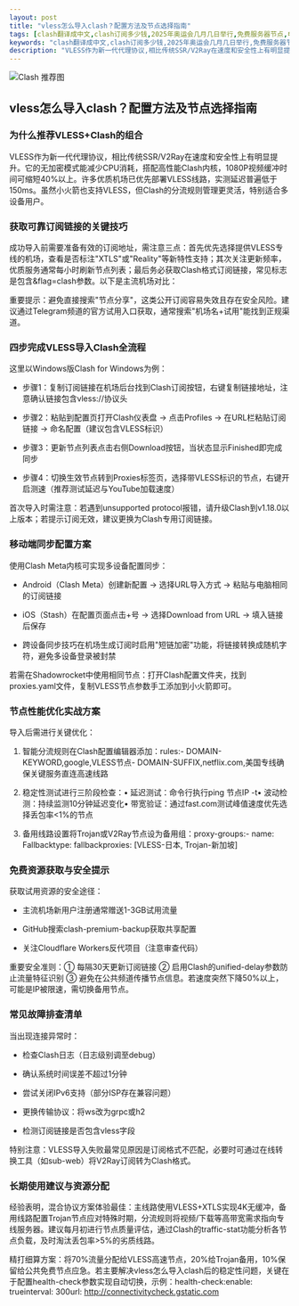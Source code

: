 ```yaml
---
layout: post
title: "vless怎么导入clash？配置方法及节点选择指南"
tags: [clash翻译成中文,clash订阅多少钱,2025年奥运会几月几日举行,免费服务器节点,电脑版clash怎么用,安卓clash订阅链接的获取方法,Clash免费订阅每天更新2025长风]
keywords: "clash翻译成中文,clash订阅多少钱,2025年奥运会几月几日举行,免费服务器节点,电脑版clash怎么用,安卓clash订阅链接的获取方法,Clash免费订阅每天更新2025长风"
description: "VLESS作为新一代代理协议,相比传统SSR/V2Ray在速度和安全性上有明显提升。它的无加密模式能减少CPU消耗,搭配高性能Clash内核,1080P视频缓冲时间可缩短40%以上。许多优质机场已优先部署VLESS线路,实测延迟普遍低于150ms。虽然小火箭也支持VLESS,但Clash的分流规则管理更灵活,特别适合多设备用户。"
---
```


![Clash 推荐图](https://clashjd.github.io/assets/img/clash节点推荐.png)

## vless怎么导入clash？配置方法及节点选择指南

### 为什么推荐VLESS+Clash的组合

VLESS作为新一代代理协议，相比传统SSR/V2Ray在速度和安全性上有明显提升。它的无加密模式能减少CPU消耗，搭配高性能Clash内核，1080P视频缓冲时间可缩短40%以上。许多优质机场已优先部署VLESS线路，实测延迟普遍低于150ms。虽然小火箭也支持VLESS，但Clash的分流规则管理更灵活，特别适合多设备用户。

### 获取可靠订阅链接的关键技巧

成功导入前需要准备有效的订阅地址，需注意三点：首先优先选择提供VLESS专线的机场，查看是否标注"XTLS"或"Reality"等新特性支持；其次关注更新频率，优质服务通常每小时刷新节点列表；最后务必获取Clash格式订阅链接，常见标志是包含&flag=clash参数。以下是主流机场对比：

重要提示：避免直接搜索"节点分享"，这类公开订阅容易失效且存在安全风险。建议通过Telegram频道的官方试用入口获取，通常搜索"机场名+试用"能找到正规渠道。

### 四步完成VLESS导入Clash全流程

这里以Windows版Clash for Windows为例：

- 步骤1：复制订阅链接在机场后台找到Clash订阅按钮，右键复制链接地址，注意确认链接包含vless://协议头

- 步骤2：粘贴到配置页打开Clash仪表盘 → 点击Profiles → 在URL栏粘贴订阅链接 → 命名配置（建议包含VLESS标识）

- 步骤3：更新节点列表点击右侧Download按钮，当状态显示Finished即完成同步

- 步骤4：切换生效节点转到Proxies标签页，选择带VLESS标识的节点，右键开启测速（推荐测试延迟与YouTube加载速度）

首次导入时需注意：若遇到unsupported protocol报错，请升级Clash到v1.18.0以上版本；若提示订阅无效，建议更换为Clash专用订阅链接。

### 移动端同步配置方案

使用Clash Meta内核可实现多设备配置同步：

- Android（Clash Meta）创建新配置 → 选择URL导入方式 → 粘贴与电脑相同的订阅链接

- iOS（Stash）在配置页面点击+号 → 选择Download from URL → 填入链接后保存

- 跨设备同步技巧在机场生成订阅时启用"短链加密"功能，将链接转换成随机字符，避免多设备登录被封禁

若需在Shadowrocket中使用相同节点：打开Clash配置文件夹，找到proxies.yaml文件，复制VLESS节点参数手工添加到小火箭即可。

### 节点性能优化实战方案

导入后需进行关键优化：

1. 智能分流规则在Clash配置编辑器添加：rules:- DOMAIN-KEYWORD,google,VLESS节点- DOMAIN-SUFFIX,netflix.com,美国专线确保关键服务直连高速线路

2. 稳定性测试进行三阶段检查：• 延迟测试：命令行执行ping 节点IP -t• 波动检测：持续监测10分钟延迟变化• 带宽验证：通过fast.com测试峰值速度优先选择丢包率<1%的节点

3. 备用线路设置将Trojan或V2Ray节点设为备用组：proxy-groups:- name: Fallbacktype: fallbackproxies: [VLESS-日本, Trojan-新加坡]

### 免费资源获取与安全提示

获取试用资源的安全途径：

- 主流机场新用户注册通常赠送1-3GB试用流量

- GitHub搜索clash-premium-backup获取共享配置

- 关注Cloudflare Workers反代项目（注意审查代码）

重要安全准则：① 每隔30天更新订阅链接 ② 启用Clash的unified-delay参数防止流量特征识别 ③ 避免在公共频道传播节点信息。若速度突然下降50%以上，可能是IP被限速，需切换备用节点。

### 常见故障排查清单

当出现连接异常时：

- 检查Clash日志（日志级别调至debug）

- 确认系统时间误差不超过1分钟

- 尝试关闭IPv6支持（部分ISP存在兼容问题）

- 更换传输协议：将ws改为grpc或h2

- 检测订阅链接是否包含vless字段

特别注意：VLESS导入失败最常见原因是订阅格式不匹配，必要时可通过在线转换工具（如sub-web）将V2Ray订阅转为Clash格式。

### 长期使用建议与资源分配

经验表明，混合协议方案体验最佳：主线路使用VLESS+XTLS实现4K无缓冲，备用线路配置Trojan节点应对特殊时期，分流规则将视频/下载等高带宽需求指向专线服务器。建议每月初进行节点质量评估，通过Clash的traffic-stat功能分析各节点负载，及时淘汰丢包率>5%的劣质线路。

精打细算方案：将70%流量分配给VLESS高速节点，20%给Trojan备用，10%保留给公共免费节点应急。若主要解决vless怎么导入clash后的稳定性问题，关键在于配置health-check参数实现自动切换，示例：health-check:enable: trueinterval: 300url: http://connectivitycheck.gstatic.com